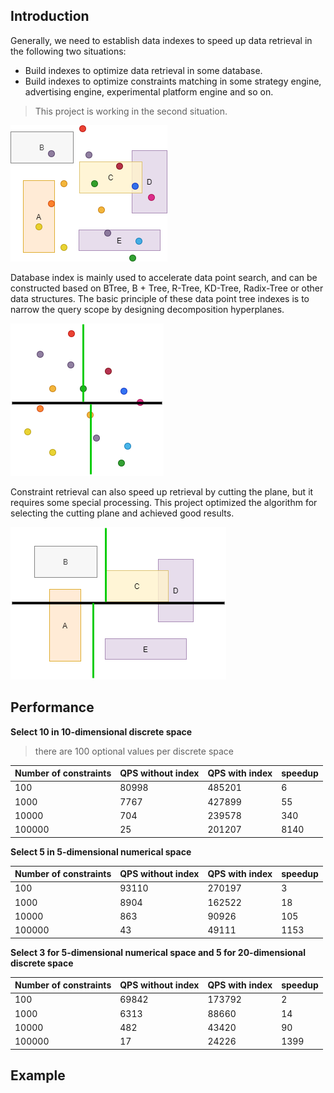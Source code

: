 ## Introduction

Generally, we need to establish data indexes to speed up data retrieval in the following two situations:
* Build indexes to optimize data retrieval in some database.
* Build indexes to optimize constraints matching in some strategy engine, advertising engine, experimental platform engine and so on.

>This project is working in the second situation.

![avatar](https://github.com/boostlearn/go-kd-segment-tree/raw/master/doc/index_common.png)

Database index is mainly used to accelerate data point search, and can be constructed based on BTree, B + Tree, R-Tree, KD-Tree, Radix-Tree or other data structures.
The basic principle of these data point tree indexes is to narrow the query scope by designing decomposition hyperplanes.

![avatar](https://github.com/boostlearn/go-kd-segment-tree/raw/master/doc/point_index.png)

Constraint retrieval can also speed up retrieval by cutting the plane, but it requires some special processing. This project optimized the algorithm for selecting the cutting plane and achieved good results.

![avatar](https://github.com/boostlearn/go-kd-segment-tree/raw/master/doc/segment_index.png)

## Performance

**Select 10 in 10-dimensional discrete space**
>there are 100 optional values per discrete space

|Number of constraints|QPS without index|QPS with index|speedup|
|----|----|---|----|
|100|80998|485201|6|
|1000|7767|427899|55|
|10000|704|239578|340|
|100000|25|201207|8140|

**Select 5 in 5-dimensional numerical space**

|Number of constraints|QPS without index|QPS with index|speedup|
|----|----|---|----|
|100|93110|270197|3|
|1000|8904|162522|18|
|10000|863|90926|105|
|100000|43|49111|1153|

**Select 3 for 5-dimensional numerical space and 5 for 20-dimensional discrete space**

|Number of constraints |QPS without index|QPS with index|speedup|
|----|----|---|----|
|100|69842|173792|2|
|1000|6313|88660|14|
|10000|482|43420|90|
|100000|17|24226|1399|

## Example
